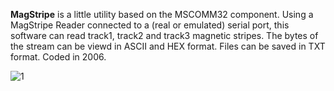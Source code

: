 **MagStripe** is a little utility based on the MSCOMM32 component. Using a MagStripe Reader connected to a (real or emulated) serial port, this software can read track1, track2 and track3 magnetic stripes. The bytes of the stream can be viewd in ASCII and HEX format.
Files can be saved in TXT format.
Coded in 2006.

![1](https://user-images.githubusercontent.com/9513576/121788417-71a05800-cbcd-11eb-820c-b0da30d61263.JPG)
